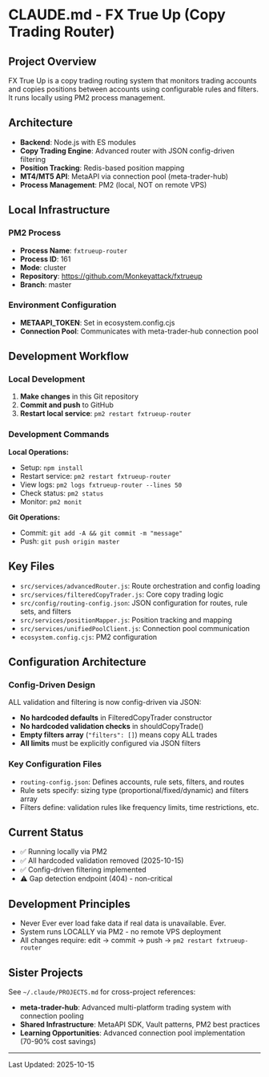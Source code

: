 # CLAUDE.md - FX True Up (Copy Trading Router)

## Project Overview
FX True Up is a copy trading routing system that monitors trading accounts and copies positions between accounts using configurable rules and filters. It runs locally using PM2 process management.

## Architecture
- **Backend**: Node.js with ES modules
- **Copy Trading Engine**: Advanced router with JSON config-driven filtering
- **Position Tracking**: Redis-based position mapping
- **MT4/MT5 API**: MetaAPI via connection pool (meta-trader-hub)
- **Process Management**: PM2 (local, NOT on remote VPS)

## Local Infrastructure

### PM2 Process
- **Process Name**: `fxtrueup-router`
- **Process ID**: 161
- **Mode**: cluster
- **Repository**: https://github.com/Monkeyattack/fxtrueup
- **Branch**: master

### Environment Configuration
- **METAAPI_TOKEN**: Set in ecosystem.config.cjs
- **Connection Pool**: Communicates with meta-trader-hub connection pool

## Development Workflow

### Local Development
1. **Make changes** in this Git repository
2. **Commit and push** to GitHub
3. **Restart local service**: `pm2 restart fxtrueup-router`

### Development Commands
**Local Operations:**
- Setup: `npm install`
- Restart service: `pm2 restart fxtrueup-router`
- View logs: `pm2 logs fxtrueup-router --lines 50`
- Check status: `pm2 status`
- Monitor: `pm2 monit`

**Git Operations:**
- Commit: `git add -A && git commit -m "message"`
- Push: `git push origin master`

## Key Files
- `src/services/advancedRouter.js`: Route orchestration and config loading
- `src/services/filteredCopyTrader.js`: Core copy trading logic
- `src/config/routing-config.json`: JSON configuration for routes, rule sets, and filters
- `src/services/positionMapper.js`: Position tracking and mapping
- `src/services/unifiedPoolClient.js`: Connection pool communication
- `ecosystem.config.cjs`: PM2 configuration

## Configuration Architecture

### Config-Driven Design
ALL validation and filtering is now config-driven via JSON:
- **No hardcoded defaults** in FilteredCopyTrader constructor
- **No hardcoded validation checks** in shouldCopyTrade()
- **Empty filters array** (`"filters": []`) means copy ALL trades
- **All limits** must be explicitly configured via JSON filters

### Key Configuration Files
- `routing-config.json`: Defines accounts, rule sets, filters, and routes
- Rule sets specify: sizing type (proportional/fixed/dynamic) and filters array
- Filters define: validation rules like frequency limits, time restrictions, etc.

## Current Status
- ✅ Running locally via PM2
- ✅ All hardcoded validation removed (2025-10-15)
- ✅ Config-driven filtering implemented
- ⚠️ Gap detection endpoint (404) - non-critical

## Development Principles
- Never Ever ever load fake data if real data is unavailable. Ever.
- System runs LOCALLY via PM2 - no remote VPS deployment
- All changes require: edit → commit → push → `pm2 restart fxtrueup-router`

## Sister Projects
See `~/.claude/PROJECTS.md` for cross-project references:
- **meta-trader-hub**: Advanced multi-platform trading system with connection pooling
- **Shared Infrastructure**: MetaAPI SDK, Vault patterns, PM2 best practices
- **Learning Opportunities**: Advanced connection pool implementation (70-90% cost savings)

---
Last Updated: 2025-10-15
